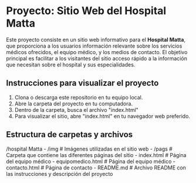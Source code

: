 # Proyecto: Sitio Web del Hospital Matta

Este proyecto consiste en un sitio web informativo para el **Hospital Matta**, que proporciona a los usuarios información relevante sobre los servicios médicos ofrecidos, el equipo médico, y los medios de contacto. El objetivo principal es facilitar a los visitantes del sitio acceso rápido a la información que necesitan sobre el hospital y sus especialidades.

## Instrucciones para visualizar el proyecto

1. Clona o descarga este repositorio en tu equipo local.
2. Abre la carpeta del proyecto en tu computadora.
3. Dentro de la carpeta, busca el archivo "index.html"
4. Para visualizar el sitio, abre "index.html" en tu navegador web preferido.
## Estructura de carpetas y archivos

/hospital Matta
    - /img          # Imágenes utilizadas en el sitio web
    - /pags         # Carpeta que contiene las diferentes páginas del sitio
    - index.html    # Página del equipo médico
    - equipomedico.html    # Página del equipo médico
    - contacto.html        # Página de contacto
    - README.md         # Archivo README con las instrucciones y descripción del proyecto
